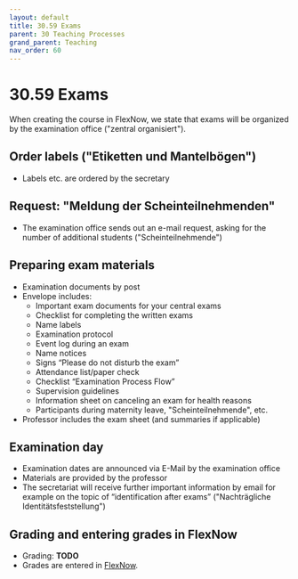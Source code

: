 ```yaml
---
layout: default
title: 30.59 Exams
parent: 30 Teaching Processes
grand_parent: Teaching
nav_order: 60
---
```


# 30.59 Exams

When creating the course in FlexNow, we state that exams will be organized by the examination office ("zentral organisiert").

## Order labels ("Etiketten und Mantelbögen")

- Labels etc. are ordered by the secretary

## Request: "Meldung der Scheinteilnehmenden"

- The examination office sends out an e-mail request, asking for the number of additional students ("Scheinteilnehmende") 

## Preparing exam materials

- Examination documents by post
- Envelope includes:
  - Important exam documents for your central exams
  - Checklist for completing the written exams
  - Name labels
  - Examination protocol
  - Event log during an exam
  - Name notices
  - Signs “Please do not disturb the exam”
  - Attendance list/paper check
  - Checklist “Examination Process Flow”
  - Supervision guidelines
  - Information sheet on canceling an exam for health reasons
  - Participants during maternity leave, "Scheinteilnehmende", etc.
- Professor includes the exam sheet (and summaries if applicable)

## Examination day

- Examination dates are announced via E-Mail by the examination office
- Materials are provided by the professor
- The secretariat will receive further important information by email for example on the topic of “identification after exams” ("Nachträgliche Identitätsfeststellung")

## Grading and entering grades in FlexNow

- Grading: **TODO**
- Grades are entered in [FlexNow](30.15.flexnow.html#entering-grades).
